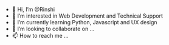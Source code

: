 - 👋 Hi, I’m @Rinshi
- 👀 I’m interested in Web Development and Technical Support
- 🌱 I’m currently learning Python, Javascript and UX design
- 💞️ I’m looking to collaborate on ...
- 📫 How to reach me ...

<!---
kodashoshinsha/kodashoshinsha is a ✨ special ✨ repository because its `README.md` (this file) appears on your GitHub profile.
You can click the Preview link to take a look at your changes.
--->
